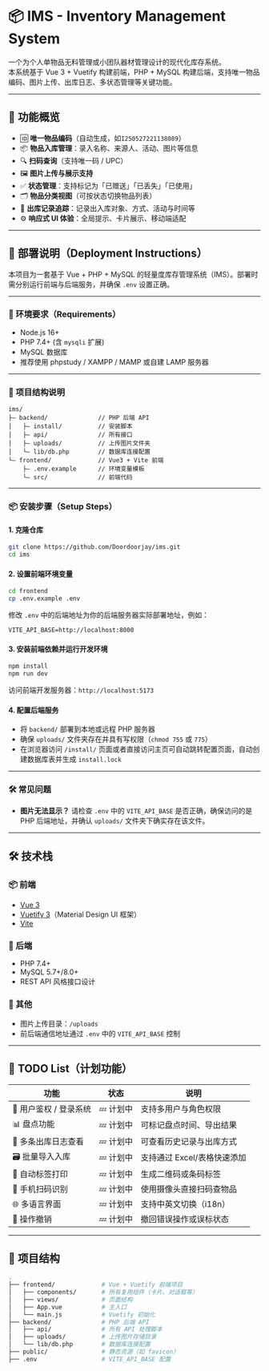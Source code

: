 # 📦 IMS - Inventory Management System

一个为个人单物品无料管理或小团队器材管理设计的现代化库存系统。  
本系统基于 Vue 3 + Vuetify 构建前端，PHP + MySQL 构建后端，支持唯一物品编码、图片上传、出库日志、多状态管理等关键功能。

---

## 🚀 功能概览

- 🆔 **唯一物品编码**（自动生成，如`I250527221138089`）
- 📦 **物品入库管理**：录入名称、来源人、活动、图片等信息
- 🔍 **扫码查询**（支持唯一码 / UPC）
- 🖼️ **图片上传与展示支持**
- ✅ **状态管理**：支持标记为「已赠送」「已丢失」「已使用」
- 🗂️ **物品分类视图**（可按状态切换物品列表）
- 🧾 **出库记录追踪**：记录出入库对象、方式、活动与时间等
- ⚙️ **响应式 UI 体验**：全局提示、卡片展示、移动端适配

---
## 🚀 部署说明（Deployment Instructions）

本项目为一套基于 Vue + PHP + MySQL 的轻量度库存管理系统（IMS）。部署时需分别运行前端与后端服务，并确保 `.env` 设置正确。

---

### 🧱 环境要求（Requirements）

* Node.js 16+
* PHP 7.4+ (含 `mysqli` 扩展)
* MySQL 数据库
* 推荐使用 phpstudy / XAMPP / MAMP 或自建 LAMP 服务器

---

### 📁 项目结构说明

```
ims/
├— backend/              // PHP 后端 API
│   ├— install/          // 安装脚本
│   ├— api/              // 所有接口
│   ├— uploads/          // 上传图片文件夹
│   └— lib/db.php        // 数据库连接配置
└— frontend/             // Vue3 + Vite 前端
    ├— .env.example      // 环境变量模板
    └— src/              // 前端代码
```

---

### 📦 安装步骤（Setup Steps）

#### 1. 克隆仓库

```bash
git clone https://github.com/Doordoorjay/ims.git
cd ims
```

#### 2. 设置前端环境变量

```bash
cd frontend
cp .env.example .env
```

修改 `.env` 中的后端地址为你的后端服务器实际部署地址，例如：

```
VITE_API_BASE=http://localhost:8000
```

#### 3. 安装前端依赖并运行开发环境

```bash
npm install
npm run dev
```

访问前端开发服务器：`http://localhost:5173`

#### 4. 配置后端服务

* 将 `backend/` 部署到本地或远程 PHP 服务器
* 确保 `uploads/` 文件夹存在并具有写权限（`chmod 755` 或 `775`）
* 在浏览器访问 `/install/` 页面或者直接访问主页可自动跳转配置页面，自动创建数据库表并生成 `install.lock`

---

### 🛠️ 常见问题

* **图片无法显示？**
  请检查 `.env` 中的 `VITE_API_BASE` 是否正确，确保访问的是 PHP 后端地址，并确认 `uploads/` 文件夹下确实存在该文件。

---

## 🛠️ 技术栈

### 📦 前端
- [Vue 3](https://vuejs.org/)
- [Vuetify 3](https://next.vuetifyjs.com/)（Material Design UI 框架）
- [Vite](https://vitejs.dev/)

### 🔧 后端
- PHP 7.4+
- MySQL 5.7+/8.0+
- REST API 风格接口设计

### 📁 其他
- 图片上传目录：`/uploads`
- 前后端通信地址通过 `.env` 中的 `VITE_API_BASE` 控制

---

## 📝 TODO List（计划功能）

| 功能                     | 状态     | 说明                                     |
|--------------------------|----------|------------------------------------------|
| 🔐 用户鉴权 / 登录系统   | 💤 计划中 | 支持多用户与角色权限                     |
| 📊 盘点功能              | 💤 计划中 | 可标记盘点时间、导出结果                 |
| 🧾 多条出库日志查看      | 💤 计划中 | 可查看历史记录与出库方式                 |
| 🗃️ 批量导入入库         | 💤 计划中 | 支持通过 Excel/表格快速添加             |
| 🧼 自动标签打印          | 💤 计划中 | 生成二维码或条码标签                     |
| 📱 手机扫码识别          | 💤 计划中 | 使用摄像头直接扫码查物品                |
| 🌐 多语言界面            | 💤 计划中 | 支持中英文切换（i18n）                   |
| 🔁 操作撤销              | 💤 计划中 | 撤回错误操作或误标状态                   |

---

## 📂 项目结构

```bash
.
├── frontend/             # Vue + Vuetify 前端项目
│   ├── components/       # 所有复用组件（卡片、对话框等）
│   ├── views/            # 页面结构
│   ├── App.vue           # 主入口
│   └── main.js           # Vuetify 初始化
├── backend/              # PHP 后端 API
│   ├── api/              # 所有 API 处理脚本
│   ├── uploads/          # 上传图片存储目录
│   └── lib/db.php        # 数据库连接配置
├── public/               # 静态资源（如 favicon）
├── .env                  # VITE_API_BASE 配置
